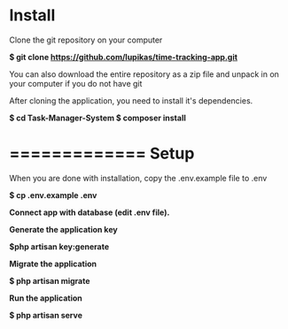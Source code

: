 Install
=============

Clone the git repository on your computer

<b>$ git clone https://github.com/lupikas/time-tracking-app.git</b>

You can also download the entire repository as a zip file and unpack in on your computer if you do not have git

After cloning the application, you need to install it's dependencies.

<b>$ cd Task-Manager-System
$ composer install</b>

=============
Setup
=============

When you are done with installation, copy the .env.example file to .env

<b>$ cp .env.example .env<b>

Connect app with database (edit .env file).

Generate the application key

<b>$php artisan key:generate</b>

Migrate the application

<b>$ php artisan migrate</b>

Run the application

<b>$ php artisan serve</b>
